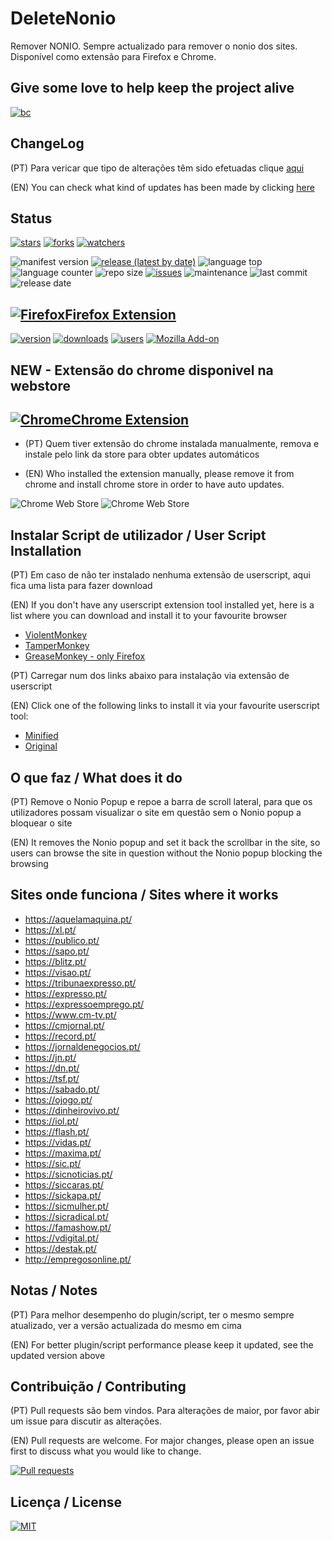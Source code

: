# DeleteNonio

Remover NONIO. Sempre actualizado para remover o nonio dos sites. Disponível como extensão para Firefox e Chrome.

## Give some love to help keep the project alive

[![bc](https://cdn.buymeacoffee.com/buttons/lato-black.png)](https://www.buymeacoffee.com/dippas)

## ChangeLog

(PT) Para vericar que tipo de alterações têm sido efetuadas clique [aqui](https://github.com/dippas/DeleteNonio/releases)

(EN) You can check what kind of updates has been made by clicking [here](https://github.com/dippas/DeleteNonio/releases)

## Status

[![stars](https://img.shields.io/github/stars/dippas/DeleteNonio.svg?style=social)](https://github.com/dippas/DeleteNonio/stargazers)
[![forks](https://img.shields.io/github/forks/dippas/DeleteNonio.svg?style=social)](https://github.com/dippas/DeleteNonio/network)
[![watchers](https://img.shields.io/github/watchers/dippas/deletenonio?label=Watchers&style=social)](https://github.com/dippas/DeleteNonio/watchers)

![manifest version](https://img.shields.io/github/manifest-json/v/dippas/deletenonio?label=manifest%20version)
[![release (latest by date)](https://img.shields.io/github/v/release/dippas/deletenonio)](https://github.com/dippas/DeleteNonio/releases/latest)
![language top](https://img.shields.io/github/languages/top/dippas/deletenonio)
![language counter](https://img.shields.io/github/languages/count/dippas/deletenonio)
![repo size](https://img.shields.io/github/repo-size/dippas/deletenonio)
[![issues](https://img.shields.io/github/issues/dippas/deletenonio)](https://github.com/dippas/DeleteNonio/issues)
![maintenance](https://img.shields.io/maintenance/yes/2020)
![last commit](https://img.shields.io/github/last-commit/dippas/deletenonio)
![release date](https://img.shields.io/github/release-date/dippas/deletenonio)

## [![Firefox](https://i.imgur.com/k8dziXb.png)Firefox Extension](https://addons.mozilla.org/pt-PT/firefox/addon/deletenonio/)

[![version](https://img.shields.io/amo/v/deletenonio?color=orange)](https://addons.mozilla.org/pt-PT/firefox/addon/deletenonio/)
[![downloads](https://img.shields.io/amo/dw/deletenonio?color=orange)](https://addons.mozilla.org/pt-PT/firefox/addon/deletenonio/)
[![users](https://img.shields.io/amo/users/deletenonio?color=orange)](https://addons.mozilla.org/pt-PT/firefox/addon/deletenonio/)
 [![Mozilla Add-on](https://img.shields.io/amo/stars/deletenonio?color=orange)](https://addons.mozilla.org/pt-PT/firefox/addon/deletenonio/)

## NEW - Extensão do chrome disponivel na webstore

## [![Chrome](https://i.imgur.com/RctyFpe.png)Chrome Extension](https://chrome.google.com/webstore/detail/deletenonio/pcoliafiikpoggkobpfhcbkmmjlkonfa?hl=pt-PT)

- (PT) Quem tiver extensão do chrome instalada manualmente, remova e instale pelo link da store para obter updates automáticos

- (EN) Who installed the extension manually, please remove it from chrome and install chrome store in order to have auto updates.

![Chrome Web Store](https://img.shields.io/chrome-web-store/v/pcoliafiikpoggkobpfhcbkmmjlkonfa)
![Chrome Web Store](https://img.shields.io/chrome-web-store/users/pcoliafiikpoggkobpfhcbkmmjlkonfa?color=blue)

## Instalar Script de utilizador / User Script Installation

(PT) Em caso de não ter instalado nenhuma extensão de userscript, aqui fica uma lista para fazer download

(EN) If you don't have any userscript extension tool installed yet, here is a list where you can download and install it to your favourite browser

- [ViolentMonkey](https://violentmonkey.github.io/get-it/)
- [TamperMonkey](https://www.tampermonkey.net/)
- [GreaseMonkey - only Firefox](https://addons.mozilla.org/en-US/firefox/addon/greasemonkey/)

(PT) Carregar num dos links abaixo para instalação via extensão de userscript

(EN) Click one of the following links to install it via your favourite userscript tool:

- [Minified](https://github.com/dippas/DeleteNonio/raw/master/js/userscript/deletenonio.min.user.js)
- [Original](https://github.com/dippas/DeleteNonio/raw/master/js/userscript/deletenonio.user.js)

## O que faz / What does it do

(PT) Remove o Nonio Popup e repoe a barra de scroll lateral, para que os utilizadores possam visualizar o site em questão sem o Nonio popup a bloquear o site

(EN) It removes the Nonio popup and set it back the scrollbar in the site, so users can browse the site in question without the Nonio popup blocking the browsing

## Sites onde funciona / Sites where it works

- <https://aquelamaquina.pt/>
- <https://xl.pt/>
- <https://publico.pt/>
- <https://sapo.pt/>
- <https://blitz.pt/>
- <https://visao.pt/>
- <https://tribunaexpresso.pt/>
- <https://expresso.pt/>
- <https://expressoemprego.pt/>
- <https://www.cm-tv.pt/>
- <https://cmjornal.pt/>
- <https://record.pt/>
- <https://jornaldenegocios.pt/>
- <https://jn.pt/>
- <https://dn.pt/>
- <https://tsf.pt/>
- <https://sabado.pt/>
- <https://ojogo.pt/>
- <https://dinheirovivo.pt/>
- <https://iol.pt/>
- <https://flash.pt/>
- <https://vidas.pt/>
- <https://maxima.pt/>
- <https://sic.pt/>
- <https://sicnoticias.pt/>
- <https://siccaras.pt/>
- <https://sickapa.pt/>
- <https://sicmulher.pt/>
- <https://sicradical.pt/>
- <https://famashow.pt/>
- <https://vdigital.pt/>
- <https://destak.pt/>
- <http://empregosonline.pt/>

## Notas / Notes

(PT) Para melhor desempenho do plugin/script, ter o mesmo sempre atualizado, ver a versão actualizada do mesmo em cima

(EN) For better plugin/script performance please keep it updated, see the updated version above

## Contribuição / Contributing

(PT) Pull requests são bem vindos. Para alterações de maior, por favor abir um issue para discutir as alterações.

(EN) Pull requests are welcome. For major changes, please open an issue first to discuss what you would like to change.

[![Pull requests](https://img.shields.io/github/issues-pr/dippas/deletenonio)](https://github.com/dippas/DeleteNonio/pulls)

## Licença / License

[![MIT](https://img.shields.io/github/license/dippas/deletenonio)](https://choosealicense.com/licenses/mit/)
